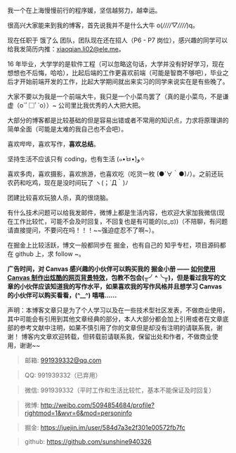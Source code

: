 我一个在上海慢慢前行的程序媛，坚信越努力，越幸运。

很高兴大家能来到我的博客，首先说我并不是什么大牛 o(*////▽////*)q。

现在任职于 饿了么 团队，团队现在还在招人（P6 - P7 岗位），感兴趣的同学可以给我发简历内推：xiaoqian.li02@ele.me。

16 年毕业，大学学的是软件工程（可以忽略这句话，大学并没有好好学习，现在想想也不后悔，哈哈），比起后端的工作更喜欢前端（可能是智商不够吧），毕业之后才开始前端开发的工作，比起大学期间就出来实习的同学来说实在是有些晚了。

大家不要以为我是一个前端大牛，我只是一个小菜鸟罢了（真的是小菜鸟，不是谦虚（o´ﾟ□ﾟ`o））~ 公司里比我优秀的人大把大把。

大部分的博客都是比较基础的但是容易出错或者不常用的知识点，力求将原理讲的简单全面（可能是太难的我自己也不会吧）。

喜欢哔哔，喜欢写作，**喜欢总结**。

坚持生活不应该只有 coding，也有生活 (๑•̀ㅂ•́)و✧

喜欢多肉，喜欢摄影，喜欢旅游，也喜欢吃（吃货一枚 (●´∀｀●)ﾉ）。之前还玩农药和吃鸡，现在是没时间玩了 ヽ(；´Д｀)ﾉ

团建比较喜欢玩狼人杀，真的很烧脑。

有什么技术问题可以给我发邮件，微博上都是生活内容，也欢迎大家加我微信(现在工作比较忙，可能不会及时回复，不回复也是有可能的(ಥ_ಥ))（不陪聊，有问题请直接提问，不要问在吗！！！~~强迫症忍不了啊~）。

在掘金上比较活跃，博文一般都同步在 掘金，也有自己的 知乎专栏，项目源码都在 github 上，求 follow ~。

**广告时间，对 Canvas 感兴趣的小伙伴可以购买我的 掘金小册 —— [如何使用 Canvas 制作出炫酷的网页背景特效](https://juejin.im/book/5a0ab8e2f265da43111fbab2)，包教不包会(╥╯^╰╥)，但是看过我写的文章的小伙伴应该知道我的写作水平，如果喜欢我的写作风格并且想学习 Canvas 的小伙伴可以购买看看，(^__^) 嘻嘻……**


声明：本博客文章只是为了个人学习以及在一些技术型社区发表，不做商业使用，其中可能会有引用到其他文章经典的部分，本人大部分都会加上引用或者在文章底部的参考文献中注明，如果不慎引用了你的文章但是却没有注明的请联系我，谢谢！
博客内文章欢迎转载，但转载前请联系我，保留出处和作者，不做商业使用，谢谢~~

> 邮箱: 991939332@qq.com

> QQ: 991939332（已弃用）

> 微信: 991939332（平时工作和生活比较忙，基本不能保证及时回复）

> 微博: http://weibo.com/5094854684/profile?rightmod=1&wvr=6&mod=personinfo

> 掘金: https://juejin.im/user/584d7a3e2f301e00572fb7fc

> github: https://github.com/sunshine940326